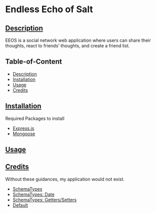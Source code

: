 # Endless Echo of Salt

## [Description](#table-of-content)

EEOS is a social network web application where users can share their thoughts, react to friends’ thoughts, and create a friend list.

## Table-of-Content
* [Description](#description)
* [Installation](#installation)
* [Usage](#usage)
* [Credits](#credits)


## [Installation](#table-of-content)
Required Packages to install
* [Express.js](https://www.npmjs.com/package/express)
* [Mongoose](https://www.npmjs.com/package/mongoose)

## [Usage](#table-of-content)

## [Credits](#table-of-content)
Without these guidances, my application would not exist.
* [SchemaTypes](https://mongoosejs.com/docs/schematypes.html)
* [SchemaTypes: Date](https://mongoosejs.com/docs/schematypes.html#dates)
* [SchemaTypes: Getters/Setters](https://mongoosejs.com/docs/tutorials/getters-setters.html)
* [Default](https://mongoosejs.com/docs/defaults.html)
